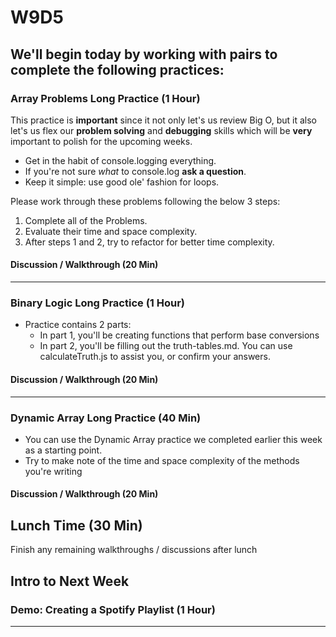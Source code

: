 # W9D5

## We'll begin today by working with pairs to complete the following practices:

### Array Problems Long Practice (1 Hour)

This practice is **important** since it not only let's us review Big O,
but it also let's us flex our **problem solving** and **debugging**
skills which will be **very** important to polish for the upcoming weeks.
- Get in the habit of console.logging everything.
- If you're not sure *what* to console.log **ask a question**.
- Keep it simple: use good ole' fashion for loops.

Please work through these problems following the below 3 steps:
1. Complete all of the Problems.
2. Evaluate their time and space complexity.
3. After steps 1 and 2, try to refactor for better time complexity.

#### Discussion / Walkthrough (20 Min)
---
### Binary Logic Long Practice (1 Hour)

- Practice contains 2 parts:
    - In part 1, you'll be creating functions that perform base conversions
    - In part 2, you'll be filling out the truth-tables.md.  You can use
        calculateTruth.js to assist you, or confirm your answers.

#### Discussion / Walkthrough (20 Min)
---
### Dynamic Array Long Practice (40 Min)

- You can use the Dynamic Array practice we completed earlier this week as a starting point.
- Try to make note of the time and space complexity of the methods you're writing

#### Discussion / Walkthrough (20 Min)

## Lunch Time (30 Min)

Finish any remaining walkthroughs / discussions after lunch

## Intro to Next Week

### Demo: Creating a Spotify Playlist (1 Hour)

---

